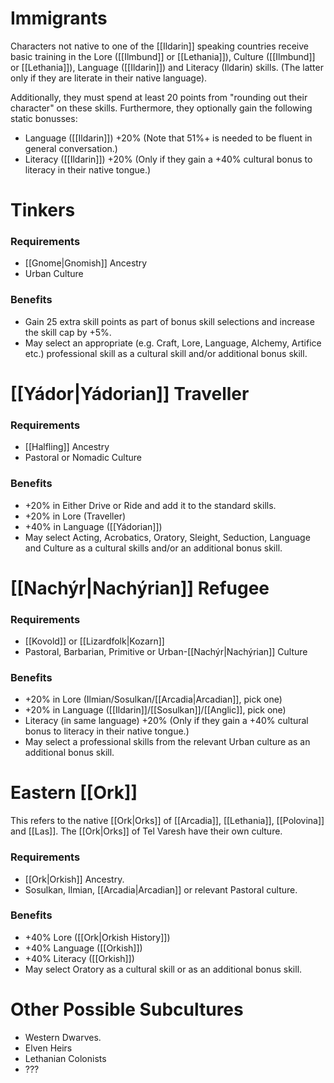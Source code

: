 # Immigrants
Characters not native to one of the [[Ildarin]] speaking countries receive basic training in the Lore ([[Ilmbund]] or [[Lethania]]), Culture ([[Ilmbund]] or [[Lethania]]), Language ([[Ildarin]]) and Literacy (Ildarin) skills. (The latter only if they are literate in their native language). 

Additionally, they must spend at least 20 points from "rounding out their character" on these skills. Furthermore, they optionally gain the following static bonusses:
- Language ([[Ildarin]]) +20% (Note that 51%+ is needed to be fluent in general conversation.)
- Literacy ([[Ildarin]]) +20% (Only if they gain a +40% cultural bonus to literacy in their native tongue.)

# Tinkers

### Requirements
- [[Gnome|Gnomish]] Ancestry
- Urban Culture

### Benefits
- Gain 25 extra skill points as part of bonus skill selections and increase the skill cap by +5%.
- May select an appropriate (e.g. Craft, Lore, Language, Alchemy, Artifice etc.) professional skill as a cultural skill and/or additional bonus skill.

# [[Yádor|Yádorian]] Traveller 

### Requirements
- [[Halfling]] Ancestry
- Pastoral or Nomadic Culture

### Benefits
- +20% in Either Drive or Ride and add it to the standard skills. 
- +20% in Lore (Traveller)
- +40% in Language ([[Yádorian]])
- May select Acting, Acrobatics, Oratory, Sleight, Seduction, Language and Culture as a cultural skills and/or an additional bonus skill.

# [[Nachýr|Nachýrian]] Refugee

### Requirements
- [[Kovold]] or [[Lizardfolk|Kozarn]]
- Pastoral, Barbarian, Primitive or Urban-[[Nachýr|Nachýrian]] Culture

### Benefits
- +20% in Lore (Ilmian/Sosulkan/[[Arcadia|Arcadian]], pick one)
- +20% in Language ([[Ildarin]]/[[Sosulkan]]/[[Anglic]], pick one)
- Literacy (in same language) +20% (Only if they gain a +40% cultural bonus to literacy in their native tongue.)
- May select a professional skills from the relevant Urban culture as an additional bonus skill.

# Eastern [[Ork]] 
This refers to the native [[Ork|Orks]] of [[Arcadia]], [[Lethania]], [[Polovina]] and [[Las]]. The [[Ork|Orks]] of Tel Varesh have their own culture.

### Requirements 
- [[Ork|Orkish]] Ancestry.
- Sosulkan, Ilmian, [[Arcadia|Arcadian]] or relevant Pastoral culture.

### Benefits 
- +40% Lore ([[Ork|Orkish History]])
- +40% Language ([[Orkish]])
- +40% Literacy ([[Orkish]])
- May select Oratory as a cultural skill or as an additional bonus skill.

# Other Possible Subcultures
- Western Dwarves.
- Elven Heirs
- Lethanian Colonists
- ???